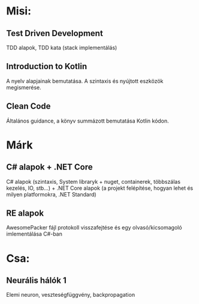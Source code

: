 # Misi:

## Test Driven Development
TDD alapok, TDD kata (stack implementálás)

## Introduction to Kotlin
A nyelv alapjainak bemutatása. A szintaxis és nyújtott eszközök megismerése.

## Clean Code
Általános guidance, a könyv summázott bemutatása Kotlin kódon.

# Márk

## C# alapok + .NET Core
C# alapok (szintaxis, System libraryk + nuget, containerek, többszálas kezelés, IO, stb...) + .NET Core alapok (a projekt felépítése, hogyan lehet és milyen platformokra, .NET Standard)

## RE alapok
AwesomePacker fájl protokoll visszafejtése és egy olvasó/kicsomagoló imlementálása C#-ban

# Csa:

## Neurális hálók 1
Elemi neuron, veszteségfüggvény, backpropagation
